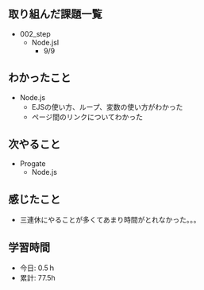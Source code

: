 ## 取り組んだ課題一覧
- 002_step
  - Node.jsⅠ
    - 9/9
   
## わかったこと
- Node.js
  - EJSの使い方、ループ、変数の使い方がわかった
  - ページ間のリンクについてわかった
 
## 次やること
- Progate
  - Node.js
    
## 感じたこと
- 三連休にやることが多くてあまり時間がとれなかった。。。
  
## 学習時間
- 今日: 0.5ｈ
- 累計: 77.5h
